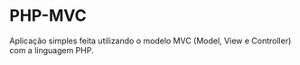 # PHP-MVC

Aplicação simples feita utilizando o modelo MVC (Model, View e Controller) com a linguagem PHP.
